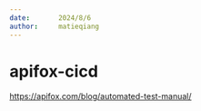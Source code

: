 ```yaml
---
date:       2024/8/6
author:     matieqiang
---
```


apifox-cicd
===
https://apifox.com/blog/automated-test-manual/